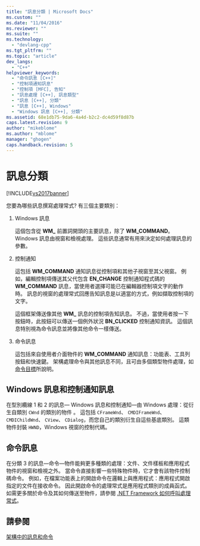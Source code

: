 ```yaml
---
title: "訊息分類 | Microsoft Docs"
ms.custom: ""
ms.date: "11/04/2016"
ms.reviewer: ""
ms.suite: ""
ms.technology: 
  - "devlang-cpp"
ms.tgt_pltfrm: ""
ms.topic: "article"
dev_langs: 
  - "C++"
helpviewer_keywords: 
  - "命令訊息 [C++]"
  - "控制項通知訊息"
  - "控制項 [MFC], 告知"
  - "訊息處理 [C++], 訊息類型"
  - "訊息 [C++], 分類"
  - "訊息 [C++], Windows"
  - "Windows 訊息 [C++], 分類"
ms.assetid: 68e1db75-9da6-4a4d-b2c2-dc4d59f8d87b
caps.latest.revision: 9
author: "mikeblome"
ms.author: "mblome"
manager: "ghogen"
caps.handback.revision: 5
---
```

# 訊息分類
[!INCLUDE[vs2017banner](../assembler/inline/includes/vs2017banner.md)]

您要為哪些訊息撰寫處理常式?  有三個主要類別：  
  
1.  Windows 訊息  
  
     這個包含從 **WM\_** 前置詞開頭的主要訊息，除了 **WM\_COMMAND**。  Windows 訊息由視窗和檢視處理。  這些訊息通常有用來決定如何處理訊息的參數。  
  
2.  控制通知  
  
     這包括 **WM\_COMMAND** 通知訊息從控制項和其他子視窗至其父視窗。  例如，編輯控制項傳送其父代包含 **EN\_CHANGE** 控制通知程式碼的 **WM\_COMMAND** 訊息，當使用者選擇可能已在編輯器控制項文字的動作時。  訊息的視窗的處理常式回應告知訊息是以適當的方式，例如擷取控制項的文字。  
  
     這個框架傳送像其他 **WM\_** 訊息的控制項告知訊息。  不過，當使用者按一下按鈕時，此按鈕可以傳送一個例外狀況 **BN\_CLICKED** 控制通知資訊。  這個訊息特別視為命令訊息並將像其他命令一樣傳送。  
  
3.  命令訊息  
  
     這包括來自使用者介面物件的 **WM\_COMMAND** 通知訊息：功能表、工具列按鈕和快速鍵。  架構處理命令與其他訊息不同，且可由多個類型物件處理，如 [命令目標](../mfc/command-targets.md)所說明。  
  
##  <a name="_core_windows_messages_and_control.2d.notification_messages"></a> Windows 訊息和控制通知訊息  
 在型別纜線 1 和 2 的訊息— Windows 訊息和控制通知—由 Windows 處理：從衍生自類別 `CWnd` 的類別的物件 。  這包括 `CFrameWnd`、 `CMDIFrameWnd`、 `CMDIChildWnd`、 `CView`、 `CDialog`，而您自己的類別衍生自這些基底類別。  這類物件封裝 `HWND`，Windows 視窗的控制代碼。  
  
##  <a name="_core_command_messages"></a> 命令訊息  
 在分類 3 的訊息—命令—物件能夠更多種類的處理：文件、文件樣板和應用程式物件的視窗和檢視之外。  當命令直接影響一些特殊物件時，它才會有該物件控制碼命令。  例如，在檔案功能表上的開啟命令在邏輯上與應用程式：應用程式開啟指定的文件在接收命令。  因此開啟命令的處理常式是應用程式類別的成員函式。  如需更多關於命令及其如何傳送至物件，請參閱 [.NET Framework 如何呼叫處理常式](../mfc/how-the-framework-calls-a-handler.md)。  
  
## 請參閱  
 [架構中的訊息和命令](../mfc/messages-and-commands-in-the-framework.md)